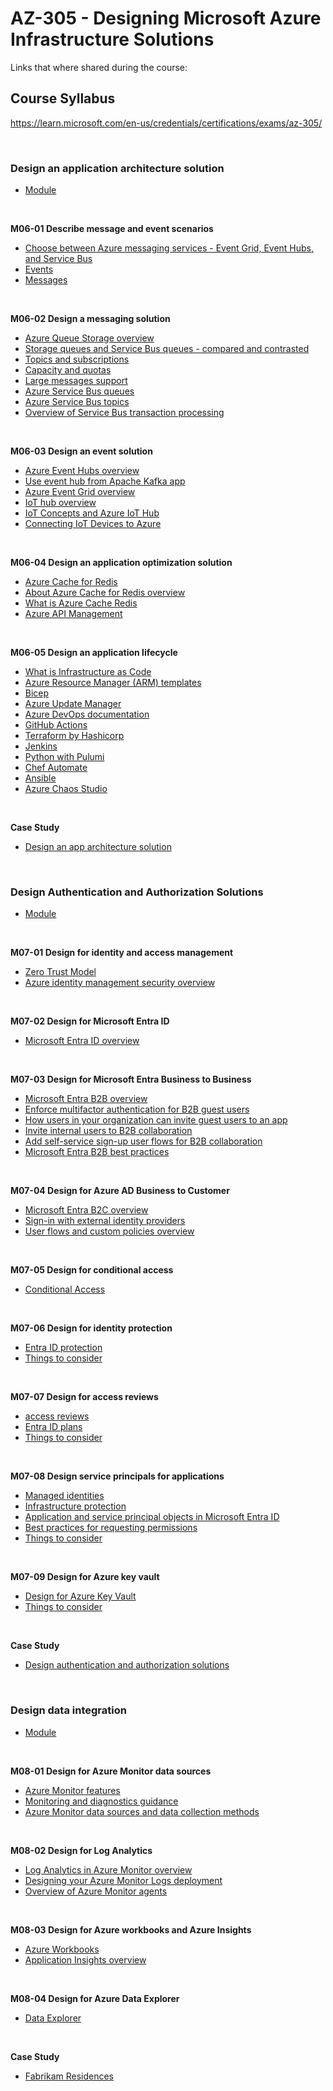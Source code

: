 # AZ-305 - Designing Microsoft Azure Infrastructure Solutions
Links that where shared during the course:

## Course Syllabus
https://learn.microsoft.com/en-us/credentials/certifications/exams/az-305/

<br>

### Design an application architecture solution
- [Module](https://learn.microsoft.com/en-us/training/modules/design-application-architecture/)

<br>

<B>M06-01 Describe message and event scenarios</B>
- [Choose between Azure messaging services - Event Grid, Event Hubs, and Service Bus](https://learn.microsoft.com/azure/event-grid/compare-messaging-services#event-vs-message-services)
- [Events](https://learn.microsoft.com/azure/event-grid/compare-messaging-services#event)
- [Messages](https://learn.microsoft.com/azure/event-grid/compare-messaging-services#message)

<br>

<B>M06-02 Design a messaging solution</B>
- [Azure Queue Storage overview](https://learn.microsoft.com/azure/storage/queues/storage-queues-introduction)
- [Storage queues and Service Bus queues - compared and contrasted](https://learn.microsoft.com/en-gb/azure/service-bus-messaging/service-bus-azure-and-service-bus-queues-compared-contrasted)
- [Topics and subscriptions](https://learn.microsoft.com/azure/service-bus-messaging/service-bus-queues-topics-subscriptions#topics-and-subscriptions)
- [Capacity and quotas](https://learn.microsoft.com/azure/service-bus-messaging/service-bus-azure-and-service-bus-queues-compared-contrasted#capacity-and-quotas)
- [Large messages support](https://learn.microsoft.com/azure/service-bus-messaging/service-bus-premium-messaging#large-messages-support)
- [Azure Service Bus queues](https://learn.microsoft.com/en-gb/azure/service-bus-messaging/service-bus-queues-topics-subscriptions)
- [Azure Service Bus topics](https://learn.microsoft.com/azure/service-bus-messaging/service-bus-queues-topics-subscriptions)
- [Overview of Service Bus transaction processing](https://learn.microsoft.com/azure/service-bus-messaging/service-bus-transactions)

<br>

<B>M06-03 Design an event solution</B>
- [Azure Event Hubs overview](https://learn.microsoft.com/azure/event-hubs/event-hubs-about)
- [Use event hub from Apache Kafka app](https://learn.microsoft.com/azure/event-hubs/event-hubs-for-kafka-ecosystem-overview)
- [Azure Event Grid overview](https://learn.microsoft.com/azure/event-grid/overview)
- [IoT hub overview](https://learn.microsoft.com/learn/modules/introduction-to-iot-hub/4-when-to-use-iot-hub)
- [IoT Concepts and Azure IoT Hub](https://learn.microsoft.com/azure/iot-hub/iot-concepts-and-iot-hub)
- [Connecting IoT Devices to Azure](https://learn.microsoft.com/azure/iot-hub/iot-hub-compare-event-hubs)

<br>

<B>M06-04 Design an application optimization solution</B>
- [Azure Cache for Redis](https://learn.microsoft.com/azure/azure-cache-for-redis/cache-overview)
- [About Azure Cache for Redis overview](https://learn.microsoft.com/azure/azure-cache-for-redis/cache-overview)
- [What is Azure Cache Redis](https://learn.microsoft.com/learn/modules/intro-to-azure-cache-for-redis/2-what-is-azure-cache-for-redis)
- [Azure API Management](https://learn.microsoft.com/azure/api-management/api-management-key-concepts)

<br>

<B>M06-05 Design an application lifecycle</B>
- [What is Infrastructure as Code](https://learn.microsoft.com/devops/deliver/what-is-infrastructure-as-code)
- [Azure Resource Manager (ARM) templates](https://learn.microsoft.com/azure/azure-resource-manager/templates/overview)
- [Bicep](https://learn.microsoft.com/azure/azure-resource-manager/bicep/overview)
- [Azure Update Manager](https://learn.microsoft.com/ss/azure/update-manager/overview)
- [Azure DevOps documentation](https://learn.microsoft.com/azure/devops)
- [GitHub Actions](https://learn.github.com/actions)
- [Terraform by Hashicorp](https://www.terraform.io/)
- [Jenkins](https://www.jenkins.io/)
- [Python with Pulumi](https://devblogs.microsoft.com/devops/infrastructure-as-code-azure-python-wpulumi/)
- [Chef Automate](https://docs.chef.io/automate/)
- [Ansible](https://learn.microsoft.com/azure/developer/ansible/overview)
- [Azure Chaos Studio](https://azure.microsoft.com/services/chaos-studio/)

<br>

<B>Case Study</B>
- [Design an app architecture solution](https://microsoftlearning.github.io/AZ-305-DesigningMicrosoftAzureInfrastructureSolutions/Instructions/CaseStudy/06-Apparchitecture.html)

<br>

### Design Authentication and Authorization Solutions
- [Module](https://learn.microsoft.com/en-us/training/modules/design-authentication-authorization-solutions/)

<br>

<B>M07-01 Design for identity and access management</B>
- [Zero Trust Model](https://www.microsoft.com/security/business/zero-trust)
- [Azure identity management security overview](https://learn.microsoft.com/azure/security/fundamentals/identity-management-overview)

<br>

<B>M07-02 Design for Microsoft Entra ID</B>
- [Microsoft Entra ID overview](https://learn.microsoft.com/entra/fundamentals/whatis)

<br>

<B>M07-03 Design for Microsoft Entra Business to Business</B>
- [Microsoft Entra B2B overview](https://learn.microsoft.com/entra/external-id/external-identities-overview)
- [Enforce multifactor authentication for B2B guest users](https://learn.microsoft.com/en-gb/entra/external-id/b2b-tutorial-require-mfa)
- [How users in your organization can invite guest users to an app](https://learn.microsoft.com/entra/external-id/add-users-information-worker)
- [Invite internal users to B2B collaboration](https://learn.microsoft.com/entra/external-id/invite-internal-users)
- [Add self-service sign-up user flows for B2B collaboration](https://learn.microsoft.com/entra/external-id/self-service-sign-up-user-flow)
- [Microsoft Entra B2B best practices](https://learn.microsoft.com/en-us/entra/external-id/b2b-fundamentals)

<br>

<B>M07-04 Design for Azure AD Business to Customer</B>
- [Microsoft Entra B2C overview](https://learn.microsoft.com/azure/active-directory-b2c/overview)
- [Sign-in with external identity providers](https://learn.microsoft.com/azure/active-directory-b2c/technical-overview#sign-in-with-external-identity-providers)
- [User flows and custom policies overview](https://learn.microsoft.com/azure/active-directory-b2c/user-flow-overview)

<br>

<B>M07-05 Design for conditional access</B>
- [Conditional Access](https://learn.microsoft.com/entra/identity/conditional-access/overview)

<br>

<B>M07-06 Design for identity protection</B>
- [Entra ID protection](https://learn.microsoft.com/entra/id-protection/overview-identity-protection)
- [Things to consider](https://learn.microsoft.com/en-us/training/modules/design-authentication-authorization-solutions/6-design-for-conditional-access)

<br>

<B>M07-07 Design for access reviews</B>
- [access reviews](https://learn.microsoft.com/entra/id-governance/access-reviews-overview)
- [Entra ID plans](https://www.microsoft.com/en-us/security/business/microsoft-entra-pricing?market=nl)
- [Things to consider](https://learn.microsoft.com/en-us/training/modules/design-authentication-authorization-solutions/7-design-for-identity-protection)

<br>

<B>M07-08 Design service principals for applications</B>
- [Managed identities](https://learn.microsoft.com/entra/identity/managed-identities-azure-resources/overview)
- [Infrastructure protection](https://learn.microsoft.com/en-gb/training/modules/azure-well-architected-security/)
- [Application and service principal objects in Microsoft Entra ID](https://learn.microsoft.com/en-gb/entra/identity-platform/app-objects-and-service-principals?tabs=browser)
- [Best practices for requesting permissions](https://learn.microsoft.com/en-us/security/zero-trust/develop/developer-strategy-authorization-best-practices)
- [Things to consider](https://learn.microsoft.com/en-us/training/modules/design-authentication-authorization-solutions/8-design-for-access-reviews)

<br>

<B>M07-09 Design for Azure key vault</B>
- [Design for Azure Key Vault ](https://learn.microsoft.com/azure/key-vault/general/basic-concepts)
- [Things to consider](https://learn.microsoft.com/en-us/training/modules/design-authentication-authorization-solutions/10-design-for-azure-key-vault)

<br>

<B>Case Study</B>
- [Design authentication and authorization solutions](https://microsoftlearning.github.io/AZ-305-DesigningMicrosoftAzureInfrastructureSolutions/Instructions/CaseStudy/07-Access.html)

<br>

### Design data integration
- [Module](https://learn.microsoft.com/en-us/training/modules/design-data-integration/)

<br>

<B>M08-01 Design for Azure Monitor data sources</B>
- [Azure Monitor features](https://learn.microsoft.com/azure/azure-monitor/overview)
- [Monitoring and diagnostics guidance](https://learn.microsoft.com/azure/architecture/best-practices/monitoring)
- [Azure Monitor data sources and data collection methods](https://learn.microsoft.com/azure/azure-monitor/data-sources)

<br>

<B>M08-02 Design for Log Analytics</B>
- [Log Analytics in Azure Monitor overview](https://learn.microsoft.com/azure/azure-monitor/logs/log-analytics-overview)
- [Designing your Azure Monitor Logs deployment](https://learn.microsoft.com/azure/azure-monitor/platform/design-logs-deployment)
- [Overview of Azure Monitor agents](https://learn.microsoft.com/azure/azure-monitor/platform/agents-overview)

<br>

<B>M08-03 Design for Azure workbooks and Azure Insights</B>
- [Azure Workbooks](https://learn.microsoft.com/azure/azure-monitor/visualize/workbooks-overview)
- [Application Insights overview](https://learn.microsoft.com/azure/azure-monitor/app/app-insights-overview)

<br>

<B>M08-04 Design for Azure Data Explorer</B>
- [Data Explorer](https://azure.microsoft.com/services/data-explorer/)

<br>

<B>Case Study</B>
- [Fabrikam Residences](https://microsoftlearning.github.io/https://microsoftlearning.github.io/AZ-305-DesigningMicrosoftAzureInfrastructureSolutions/Instructions/CaseStudy/08-Logging.html)

<br>